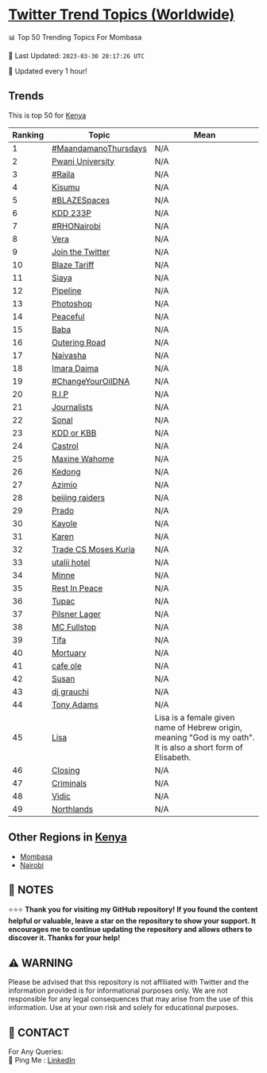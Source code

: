 [Twitter Trend Topics (Worldwide)](https://github.com/ErcinDedeoglu/Twitter-Trend-Topics)
==========


📊 Top 50 Trending Topics For Mombasa

📆 Last Updated: `2023-03-30 20:17:26 UTC`

🔧 Updated every 1 hour!


## Trends

This is top 50 for [Kenya](</Kenya>)

| Ranking | Topic | Mean |
| ------- | ------------ | ------------ |
| 1 | [#MaandamanoThursdays](http://twitter.com/search?q=%23MaandamanoThursdays) | N/A |
| 2 | [Pwani University](http://twitter.com/search?q=Pwani+University) | N/A |
| 3 | [#Raila](http://twitter.com/search?q=%23Raila) | N/A |
| 4 | [Kisumu](http://twitter.com/search?q=Kisumu) | N/A |
| 5 | [#BLAZESpaces](http://twitter.com/search?q=%23BLAZESpaces) | N/A |
| 6 | [KDD 233P](http://twitter.com/search?q=KDD+233P) | N/A |
| 7 | [#RHONairobi](http://twitter.com/search?q=%23RHONairobi) | N/A |
| 8 | [Vera](http://twitter.com/search?q=Vera) | N/A |
| 9 | [Join the Twitter](http://twitter.com/search?q=Join+the+Twitter) | N/A |
| 10 | [Blaze Tariff](http://twitter.com/search?q=Blaze+Tariff) | N/A |
| 11 | [Siaya](http://twitter.com/search?q=Siaya) | N/A |
| 12 | [Pipeline](http://twitter.com/search?q=Pipeline) | N/A |
| 13 | [Photoshop](http://twitter.com/search?q=Photoshop) | N/A |
| 14 | [Peaceful](http://twitter.com/search?q=Peaceful) | N/A |
| 15 | [Baba](http://twitter.com/search?q=Baba) | N/A |
| 16 | [Outering Road](http://twitter.com/search?q=Outering+Road) | N/A |
| 17 | [Naivasha](http://twitter.com/search?q=Naivasha) | N/A |
| 18 | [Imara Daima](http://twitter.com/search?q=Imara+Daima) | N/A |
| 19 | [#ChangeYourOilDNA](http://twitter.com/search?q=%23ChangeYourOilDNA) | N/A |
| 20 | [R.I.P](http://twitter.com/search?q=R.I.P) | N/A |
| 21 | [Journalists](http://twitter.com/search?q=Journalists) | N/A |
| 22 | [Sonal](http://twitter.com/search?q=Sonal) | N/A |
| 23 | [KDD or KBB](http://twitter.com/search?q=KDD+or+KBB) | N/A |
| 24 | [Castrol](http://twitter.com/search?q=Castrol) | N/A |
| 25 | [Maxine Wahome](http://twitter.com/search?q=Maxine+Wahome) | N/A |
| 26 | [Kedong](http://twitter.com/search?q=Kedong) | N/A |
| 27 | [Azimio](http://twitter.com/search?q=Azimio) | N/A |
| 28 | [beijing raiders](http://twitter.com/search?q=beijing+raiders) | N/A |
| 29 | [Prado](http://twitter.com/search?q=Prado) | N/A |
| 30 | [Kayole](http://twitter.com/search?q=Kayole) | N/A |
| 31 | [Karen](http://twitter.com/search?q=Karen) | N/A |
| 32 | [Trade CS Moses Kuria](http://twitter.com/search?q=Trade+CS+Moses+Kuria) | N/A |
| 33 | [utalii hotel](http://twitter.com/search?q=utalii+hotel) | N/A |
| 34 | [Minne](http://twitter.com/search?q=Minne) | N/A |
| 35 | [Rest In Peace](http://twitter.com/search?q=Rest+In+Peace) | N/A |
| 36 | [Tupac](http://twitter.com/search?q=Tupac) | N/A |
| 37 | [Pilsner Lager](http://twitter.com/search?q=Pilsner+Lager) | N/A |
| 38 | [MC Fullstop](http://twitter.com/search?q=MC+Fullstop) | N/A |
| 39 | [Tifa](http://twitter.com/search?q=Tifa) | N/A |
| 40 | [Mortuary](http://twitter.com/search?q=Mortuary) | N/A |
| 41 | [cafe ole](http://twitter.com/search?q=cafe+ole) | N/A |
| 42 | [Susan](http://twitter.com/search?q=Susan) | N/A |
| 43 | [dj grauchi](http://twitter.com/search?q=dj+grauchi) | N/A |
| 44 | [Tony Adams](http://twitter.com/search?q=Tony+Adams) | N/A |
| 45 | [Lisa](http://twitter.com/search?q=Lisa) | Lisa is a female given name of Hebrew origin, meaning "God is my oath". It is also a short form of Elisabeth. |
| 46 | [Closing](http://twitter.com/search?q=Closing) | N/A |
| 47 | [Criminals](http://twitter.com/search?q=Criminals) | N/A |
| 48 | [Vidic](http://twitter.com/search?q=Vidic) | N/A |
| 49 | [Northlands](http://twitter.com/search?q=Northlands) | N/A |



## Other Regions in [Kenya](</Kenya>)

* [Mombasa](</Kenya/Mombasa.md>)
* [Nairobi](</Kenya/Nairobi.md>)



## 📝 NOTES

⭐⭐⭐ **Thank you for visiting my GitHub repository! If you found the content helpful or valuable, leave a star on the repository to show your support. It encourages me to continue updating the repository and allows others to discover it. Thanks for your help!**


## ⚠️ WARNING

Please be advised that this repository is not affiliated with Twitter and the information provided is for informational purposes only. We are not responsible for any legal consequences that may arise from the use of this information. Use at your own risk and solely for educational purposes.


## 📨 CONTACT

 For Any Queries:  
            🏓 Ping Me : [LinkedIn](https://www.linkedin.com/in/ercindedeoglu/)
